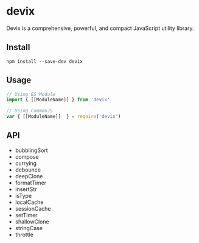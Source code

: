 # devix

Devix is a comprehensive, powerful, and compact JavaScript utility library.

## Install

```shell
npm install --save-dev devix
```

## Usage

```javascript
// Using ES Module
import { [[ModuleName]] } from 'devix'

// Using CommonJS
var { [[ModuleName]]  } = require('devix')
```

## API

- bubblingSort
- compose
- currying
- debounce
- deepClone
- formatTimer
- insertStr
- isType
- localCache
- sessionCache
- setTimer
- shallowClone
- stringCase
- throttle

